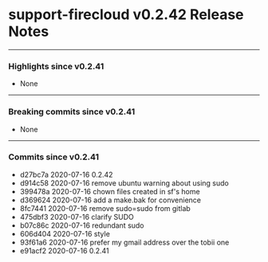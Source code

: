 # support-firecloud v0.2.42 Release Notes

---

### Highlights since v0.2.41

* None

---

### Breaking commits since v0.2.41

* None

---

### Commits since v0.2.41

* d27bc7a 2020-07-16 0.2.42
* d914c58 2020-07-16 remove ubuntu warning about using sudo
* 399478a 2020-07-16 chown files created in sf's home
* d369624 2020-07-16 add a make.bak for convenience
* 8fc7441 2020-07-16 remove sudo=sudo from gitlab
* 475dbf3 2020-07-16 clarify SUDO
* b07c86c 2020-07-16 redundant sudo
* 606d404 2020-07-16 style
* 93f61a6 2020-07-16 prefer my gmail address over the tobii one
* e91acf2 2020-07-16 0.2.41
